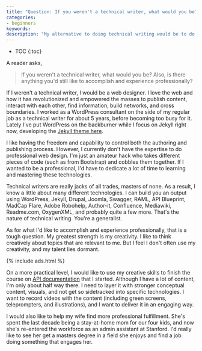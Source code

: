 ```yaml
---
title: "Question: If you weren't a technical writer, what would you be?"
categories:
- beginners
keywords:
description: "My alternative to doing technical writing would be to do web design. I'd also like to use my creative talents to finish an API documentation course, among other efforts."
---
```


* TOC
{:toc}

A reader asks,

> If you weren't a technical writer, what would you be? Also, is there anything you'd still like to accomplish and experience professionally?

If I weren't a technical writer, I would be a web designer. I love the web and how it has revolutionized and empowered the masses to publish content, interact with each other, find information, build networks, and cross boundaries. I worked as a WordPress consultant on the side of my regular job as a technical writer for about 5 years, before becoming too busy for it. Lately I've put WordPress on the backburner while I focus on Jekyll right now, developing the [Jekyll theme here](https://github.com/tomjoht/documentation-theme-jekyll).

I like having the freedom and capability to control both the authoring and publishing process. However, I currently don't have the expertise to do professional web design. I'm just an amateur hack who takes different pieces of code (such as from Bootstrap) and cobbles them together. If I wanted to be a professional, I'd have to dedicate a lot of time to learning and mastering these technologies.

Technical writers are really jacks of all trades, masters of none. As a result, I know a little about many different technologies. I can build you an output using WordPress, Jekyll, Drupal, Joomla, Swagger, RAML, API Blueprint, MadCap Flare, Adobe Robohelp, Author-it,  Confluence, Mediawiki, Readme.com, OxygenXML, and probably quite a few more. That's the nature of technical writing. You're a generalist.

As for what I'd like to accomplish and experience professionally, that is a tough question. My greatest strength is my creativity. I like to think creatively about topics that are relevant to me. But I feel I don't often use my creativity, and my talent lies dormant.

{% include ads.html %}

On a more practical level, I would like to use my creative skills to finish the course on [API documentation](https://idratherbewriting.com/learnapidoc/) that I started. Although I have a lot of content, I'm only about half way there. I need to layer it with stronger conceptual content, visuals, and not get so sidetracked into specific technologies. I want to record videos with the content (including green screens, teleprompters, and illustrations), and I want to deliver it in an engaging way.

I would also like to help my wife find more professional fulfillment. She's spent the last decade being a stay-at-home mom for our four kids, and now she's re-entered the workforce as an admin assistant at Stanford. I'd really like to see her get a masters degree in a field she enjoys and find a job doing something that engages her.
